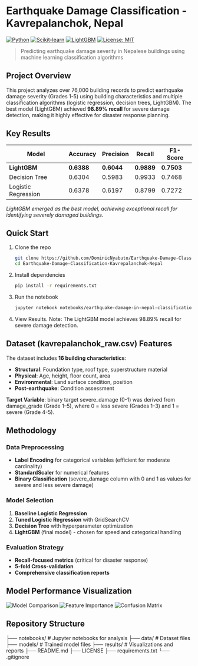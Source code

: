 # Earthquake Damage Classification - Kavrepalanchok, Nepal 

[![Python](https://img.shields.io/badge/Python-3.8+-blue.svg)](https://www.python.org/)
[![Scikit-learn](https://img.shields.io/badge/sklearn-latest-orange.svg)](https://scikit-learn.org/)
[![LightGBM](https://img.shields.io/badge/LightGBM-latest-yellow.svg)](https://lightgbm.readthedocs.io/)
[![License: MIT](https://img.shields.io/badge/License-MIT-green.svg)](LICENSE)

> Predicting earthquake damage severity in Nepalese buildings using machine learning classification algorithms

## Project Overview

This project analyzes over 76,000 building records to predict earthquake damage severity (Grades 1-5) using building characteristics and multiple classification algorithms (logistic regression, decision trees, LightGBM). The best model (LightGBM) achieved **98.89% recall** for severe damage detection, making it highly effective for disaster response planning.

## Key Results

| Model | Accuracy | Precision | Recall | F1-Score |
|-------|----------|-----------|--------|----------|
| **LightGBM** | **0.6388** | **0.6044** | **0.9889** | **0.7503** |
| Decision Tree | 0.6304 | 0.5983 | 0.9933 | 0.7468 |
| Logistic Regression | 0.6378 | 0.6197 | 0.8799 | 0.7272 |

*LightGBM emerged as the best model, achieving exceptional recall for identifying severely damaged buildings.*

## Quick Start

1. Clone the repo
   ```bash
   git clone https://github.com/DominicNyabuto/Earthquake-Damage-Classification-Kavrepalanchok-Nepal.git
   cd Earthquake-Damage-Classification-Kavrepalanchok-Nepal

2. Install dependencies
   ```bash
   pip install -r requirements.txt
3. Run the notebook
   ```bash
   jupyter notebook notebooks/earthquake-damage-in-nepal-classification.ipynb
4. View Results. Note: The LightGBM model achieves 98.89% recall for severe damage detection.


## Dataset (kavrepalanchok_raw.csv) Features

The dataset includes **16 building characteristics**:
- **Structural**: Foundation type, roof type, superstructure material
- **Physical**: Age, height, floor count, area
- **Environmental**: Land surface condition, position
- **Post-earthquake**: Condition assessment

**Target Variable**: binary target severe_damage (0-1) was derived from damage_grade (Grade 1–5), where 0 = less severe (Grades 1–3) and 1 = severe (Grade 4-5).

## Methodology

### Data Preprocessing
- **Label Encoding** for categorical variables (efficient for moderate cardinality)
- **StandardScaler** for numerical features
- **Binary Classification** (severe_damage column with 0 and 1 as values for severe and less severe damage)

### Model Selection
1. **Baseline Logistic Regression**
2. **Tuned Logistic Regression** with GridSearchCV
3. **Decision Tree** with hyperparameter optimization
4. **LightGBM** (final model) - chosen for speed and categorical handling

### Evaluation Strategy
- **Recall-focused metrics** (critical for disaster response)
- **5-fold Cross-validation**
- **Comprehensive classification reports**

## Model Performance Visualization

![Model Comparison](results/figures/model_comparison.png)
![Feature Importance](results/figures/feature_importance_lightgbm.png)
![Confusion Matrix](results/figures/confusion_matrix_lightgbm.png)

## Repository Structure
├── notebooks/ # Jupyter notebooks for analysis
├── data/ # Dataset files
├── models/ # Trained model files
├── results/ # Visualizations and reports
├── README.md
├── LICENSE
├── requirements.txt
└── .gitignore


